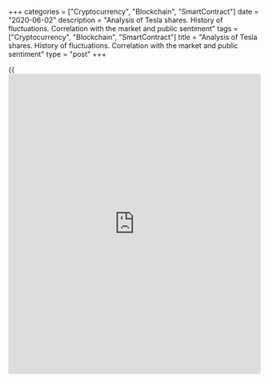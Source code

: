 +++
categories = ["Cryptocurrency", "Blockchain", "SmartContract"]
date = "2020-06-02"
description = "Analysis of Tesla shares. History of fluctuations. Correlation with the market and public sentiment"
tags = ["Cryptocurrency", "Blockchain", "SmartContract"]
title = "Analysis of Tesla shares. History of fluctuations. Correlation with the market and public sentiment"
type = "post"
+++

{{<iframe id="large-banner" src="https://www.bounty.group/#slide=25.0" width="100%" height="600" scrolling="no" style="border: 0px solid rgb(216, 221, 230); border-radius: 3px;">}}

June 2, 2020

June 2, 2020

Tesla is Bitcoin of the stock market. Part 1Mikhail Hypov

##  **Analysis of Tesla. Correlation with the market and dependence of
the stock rate on Musk’s tweets. Global scenario of future
fluctuations.**

In January 2020 I made a forecast for [Tesla][1] stock which you can
check [here][2]. The share price was around 524 USD then.

![LiteForex: Analysis of Tesla shares. History of fluctuations.
Correlation with the market and public sentiment][3]

The January forecast is displayed in the chart above.

![LiteForex: Analysis of Tesla shares. History of fluctuations.
Correlation with the market and public sentiment][4]

And here you see the actual market state, up to early June 2020. On the
whole, the forecast can’t be called “unsuccessful”, but the targets were
objectively underestimated because the actual results turned out to be
better than expected. Even if the dynamics of stock movements partly
coincides with the wave structure, these are different levels on the
whole. So, the long-term scenario must be corrected.

It took me much time to find out the reason of that mistake. Finally, I
gained a clear insight into the situation which I’d like to share with
you. Let’s start.

To take the right decision, competent [investor](https://www.fintechee.com/tutorial-for-forex-trading/investor-mode/)s check a company’s
reporting, the dynamics of its financial indicators over a few years and
its board members. They also analyse the market, learn about the
company’s plans and gain other important clues.  This type of [investor](https://www.fintechee.com/tutorial-for-forex-trading/investor-mode/)s
is in the minority. They usually are governors of large hedging funds
and owners of so-called “long money” or “intelligent money”. It’s
important to observe those [investor](https://www.fintechee.com/tutorial-for-forex-trading/investor-mode/)s’ behaviour and try to understand
their motives because they are indicative of future many-year trends. To
sum up, it’s fundamental factors and a long-term investment span that
are crucial to success in the classic stock market.

However, [Tesla][1] is a pattern-breaker. Elon Musk is someone who loves
shocking behaviour and publicity. He often appears in public and turns
presentations of new and future products into a show.  His management
team stays in the background and many don’t even know it exists. So,
Elon Musk’s personality is strongly linked to his companies. His
personal success or failures therefore affect the quotes of [Tesla][1],
Musk’s only publicly listed company.

Because ordinary people can easily access the market and because Elon
Musk has been such an attention whore, [Tesla][1] price is a Musk
confidence index. I’m going to prove it now.

[Tesla][1] outran such giants as BMW, Mercedes-Benz and Ford Motor in
January 2020 and ranked second after Toyota Motor. Then it was obvious
the company stock price had nothing to do with its fundamental
indicators.

![LiteForex: Analysis of Tesla shares. History of fluctuations.
Correlation with the market and public sentiment][5]

The [history](https://www.fixpro.org/post/chargeless-historical-data-api-backtesting/) of hype around [Tesla][1] starts with Musk’s presentation of
the future Cybertruck. The show didn’t go smooth as we know: the
Cybertruck windows shattered after having been struck by a steel ball
during demonstration of their shatter-proof qualities.

That event was associated with a 7% slump in the company’s shares.

![LiteForex: Analysis of Tesla shares. History of fluctuations.
Correlation with the market and public sentiment][6]

That slump also confirmed that lots of private [investor](https://www.fintechee.com/tutorial-for-forex-trading/investor-mode/)s are guided by
Musk’s public performances and not by the company’s fundamental
indicators. Elon Musk’s excuses and publication of a successful shatter-
proof test the following day didn’t save the situation.

The stock started growing only after Musk’s Cybertruck was spotted near
the Nobu restaurant ([photo source][7]).

![LiteForex: Analysis of Tesla shares. History of fluctuations.
Correlation with the market and public sentiment][8]

Obviously, Elon Musk hadn’t been using the prototype for personal needs
and that drive was a well planned viral marketing action. On the one
hand, it cost nothing. On the other hand, it heated the craze and hit
the sceptics who had asserted the car would never be seen in the
streets.

![LiteForex: Analysis of Tesla shares. History of fluctuations.
Correlation with the market and public sentiment][9]

The photos were published on 9th December 2019 and since that day a
strongest bullish trend had started.![LiteForex: Analysis of Tesla
shares. History of fluctuations. Correlation with the market and public
sentiment][10]

The stock approached the psychological level of 1,000 USD twice, but the
coronavirus panic had its effect and the price started falling together
with the stock market.![LiteForex: Analysis of Tesla shares. History of
fluctuations. Correlation with the market and public sentiment][11]

The chart above shows that [Tesla][1] price started falling
simultaneously with the market (the chart shows the S&P500 index for
comparison). We see that [TSLA ][1] fluctuations are two times bigger,
which proves again the presence of many unqualified [investor](https://www.fintechee.com/tutorial-for-forex-trading/investor-mode/)s who bought
Tesla on hype. The chart also shows that Tesla started recovering
positions 5 days before the index did even if their fall had occurred on
the same day.

The growth started on 19th March, right one day before Musk
[tweet][12]ed about COVID-19: “Based on current trends, probably close
to zero new cases in US too by end of April”.  Musk’s fans must have
taken this message as a signal to buy, which they did.

![LiteForex: Analysis of Tesla shares. History of fluctuations.
Correlation with the market and public sentiment][13]

But the H1 chart above shows that buying volumes soared and calmed down
within 1 hour in an absolutely dead market in a bearish trend just 1 day
before the above tweet. It’s hard to imagine that someone except Musk
himself or his people should want to buy those huge volumes of Tesla
stock in those circumstances.![LiteForex: Analysis of Tesla shares.
History of fluctuations. Correlation with the market and public
sentiment][14]

Another example of manipulation is when Musk announced that [Tesla ][1]
share’s price was too high ([original tweet][15]).![LiteForex: Analysis
of Tesla shares. History of fluctuations. Correlation with the market
and public sentiment][16]

It occurred on 1st May (red arrow no 2 in the chart above) while a sell-
off started one day earlier. Was that a coincidence too? I don’t think
so.![LiteForex: Analysis of Tesla shares. History of fluctuations.
Correlation with the market and public sentiment][17]

We’re witnessing another stock price growth now, which has exceeded
general market movements. Obviously, this growth isn’t supported by
fundamental reasons. The optimism comes from [investor](https://www.fintechee.com/tutorial-for-forex-trading/investor-mode/)s who believed Elon
Musk again after the successful launch of Crew Dragon. You may wonder
what it has to do with [Tesla][1]. Nothing!

This fact just like all the previous cases only shows that [Tesla][1]’s
stock price is crowd-dependent and doesn’t depend on fundamental
factors. It rather reflects the Musk confidence index and has nothing to
do with his car company.

So, what kind of a future is in store for Tesla and where are the
trading targets located?

My next analytical article will deal with these questions.

Subscribe and keep in touch!

I’d like to remind you that you can trade [Tesla][1] at LiteForex. If
you still don’t trade, it’s time to start right now: the broker is
raffling fabulous prizes to celebrate its [15th anniversary][18].
Everyone can win!

* * *

Good luck and profits, everyone!

Yours,

Michael @Hypov

I’d like to remind you that all materials are provided for educational
purposes only. They aren’t financial advice and don’t guarantee any
profits. All trading decisions you make are your responsibility only.

* * *

P.S. Did you like my article? Share it in social networks: it will be
the best “thank you" :)

Ask me questions and comment below. I’ll be glad to answer your
questions and give necessary explanations.

 **Useful links:**

  * I recommend trying to trade with a reliable broker [here][19]. The system allows you to trade by yourself or copy successful traders from all across the globe.
  * Use my promo-code BLOG for getting deposit bonus 50% on LiteForex platform. Just enter this code in the appropriate field while [depositing][20] your trading account.
  * Telegram channel with high-quality analytics, Forex reviews, training articles, and other useful things for traders <t.me/liteforex>



## Price chart of TSLA in real time mode

![Tesla is Bitcoin of the stock market. Part 1][21]

The content of this article reflects the author’s opinion and does not
necessarily reflect the official position of LiteForex. The material
published on this page is provided for informational purposes only and
should not be considered as the provision of investment advice for the
purposes of Directive 2004/39/EC.

Rate this article:

{{value}}

( {{count}} {{title}} )

   1. my.liteforex.com/trading/chart?symbol=#TSLA
   2. www.liteforex.com/blog/analysts-opinions/tesla-forecast-for-2020-will-cybertruck-save-tesla-stock-from-falling/
   3. cdn.liteforex.com/cache/uploads/blog_post/cryptocyrrency/hyipov/2020.06.02/Tesla_hypov_1.jpg?w=30&s=bc98f146aaa1be0b82999f5a184cd020
   4. cdn.liteforex.com/cache/uploads/blog_post/cryptocyrrency/hyipov/2020.06.02/Tesla_hypov_2.jpg?w=30&s=0be449f34905e8ae748bc1fa59e1c311
   5. cdn.liteforex.com/cache/uploads/blog_post/cryptocyrrency/hyipov/2020.06.02/Tesla_hypov_3.jpg?w=30&s=0ad2ba188b3d05610113b6d112a3a02c
   6. cdn.liteforex.com/cache/uploads/blog_post/cryptocyrrency/hyipov/2020.06.02/Tesla_hypov_4.jpg?w=30&s=9694593f8780580d31e0a4ad2159de19
   7. twitter.com/Jon4Lakers/status/1203746399231213569
   8. cdn.liteforex.com/cache/uploads/blog_post/cryptocyrrency/hyipov/2020.06.02/Tesla_hypov_11.jpg?w=30&s=c053daf705c7f4970c3fbb5ea3ca73f9
   9. cdn.liteforex.com/cache/uploads/blog_post/cryptocyrrency/hyipov/2020.06.02/Tesla_hypov_5.jpg?w=30&s=ef70fcc3ca8297b2ed7ab7bb457a12cb
   10. cdn.liteforex.com/cache/uploads/blog_post/cryptocyrrency/hyipov/2020.06.02/Tesla_hypov_6.jpg?w=30&s=38ab0c79f36173436e03b88aca437565
   11. cdn.liteforex.com/cache/uploads/blog_post/cryptocyrrency/hyipov/2020.06.02/Tesla_hypov_7.jpg?w=30&s=deb9db65baa3a2c65bb33c0d4a0bfc25
   12. twitter.com/elonmusk/status/1240754657263144960
   13. cdn.liteforex.com/cache/uploads/blog_post/cryptocyrrency/hyipov/2020.06.02/Tesla_hypov_8.jpg?w=30&s=b44e78ee3346a2e64efde73253920f47
   14. cdn.liteforex.com/cache/uploads/blog_post/cryptocyrrency/hyipov/2020.06.02/Tesla_hypov_9.jpg?w=30&s=318ca238e84d9284d97330e020f75f54
   15. twitter.com/elonmusk/status/1256239815256797184
   16. cdn.liteforex.com/cache/uploads/blog_post/cryptocyrrency/hyipov/2020.06.02/Tesla_hypov_12.jpg?w=30&s=f96241f540d4cef7fec66284ac245ab7
   17. cdn.liteforex.com/cache/uploads/blog_post/cryptocyrrency/hyipov/2020.06.02/Tesla_hypov_10.jpg?w=30&s=a2a38d4939105bab133434d16093da92
   18. www.liteforex.com/contests/dream-draw/?_ga=2.62491052.1027453424.1589809964-2095657289.1460018267
   19. my.liteforex.com/?category=analysts-opinions&slug=tesla-is-[bitcoin](https://www.letsplayfx.com/blog/forex-for-bitcoin/)-of-the-stock-market-part-1&openPopup=%2Fregistration%2Fpopup&utm_source=blog&utm_medium=article&utm_campaign=bonus
   20. my.liteforex.com/deposit/?category=analysts-opinions&slug=tesla-is-[bitcoin](https://www.letsplayfx.com/blog/forex-for-bitcoin/)-of-the-stock-market-part-1&promo_code=BLOG&utm_source=blog&utm_medium=article&utm_campaign=bonus
   21. cdn.liteforex.com/cache/uploads/blog_post/cryptocyrrency/hyipov/2020.06.02/Tesla_hypov_logo.jpg?q=75&w=1000&s=f43af23dbab83847ef22b3c3cde8d952